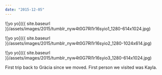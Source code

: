 ```yaml
---
date: "2015-12-05"
---
```


![yo yo]({{ site.baseurl }}/assets/images/2015/tumblr_nyw4t0G7RI1r16syio1_1280-614x1024.jpg)

![yo yo]({{ site.baseurl }}/assets/images/2015/tumblr_nyw4t0G7RI1r16syio2_1280-1024x614.jpg)

![yo yo]({{ site.baseurl }}/assets/images/2015/tumblr_nyw4t0G7RI1r16syio3_1280-614x1024.jpg)

First trip back to Gràcia since we moved. First person we visited was Kayla.
